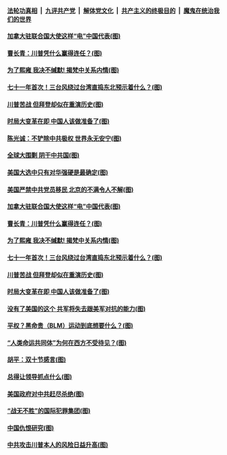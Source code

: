 

####  [法轮功真相](../../../../basic/blob/master/README.md?t=10081602) &nbsp;|&nbsp; [九评共产党](../../../../9ping.md/blob/master/README.md?t=10081602) &nbsp;|&nbsp; [解体党文化](../../../../jtdwh.md/blob/master/README.md?t=10081602)  &nbsp;|&nbsp; [共产主义的终极目的](../../../../gczydzjmd.md/blob/master/README.md?t=10081602) &nbsp;|&nbsp; [魔鬼在统治我们的世界](../../../../mgztzwmdsj.md/blob/master/README.md?t=10081602) 

#### [加拿大驻联合国大使这样“电”中国代表(图)](../pages/p4/948518.md?t=10081602) 

#### [曹长青：川普凭什么赢得连任？(图)](../pages/p4/948521.md?t=10081602) 

#### [为了熙雍 我决不缄默! 揭梵中关系内情(图)](../pages/p4/948416.md?t=10081602) 

#### [七十一年首次！三台风绕过台湾直捣东北预示着什么？(图)](../pages/p4/948408.md?t=10081602) 

#### [川普苦战 但拜登却似在重演历史(图)](../pages/p4/948403.md?t=10081602) 

#### [时局大变革在即 中国人该做准备了(图)](../pages/p4/948406.md?t=10081602) 

#### [陈光诚：不铲除中共极权 世界永无安宁(图)](../pages/p4/948529.md?t=10081602) 

#### [全球大围剿 阴干中共国(图)](../pages/p4/948531.md?t=10081602) 

#### [美国大选中只有对华强硬是最确定(图)](../pages/p4/948528.md?t=10081602) 

#### [美国严禁中共党员移民 北京的不满令人不解(图)](../pages/p4/948527.md?t=10081602) 

#### [加拿大驻联合国大使这样“电”中国代表(图)](../pages/p4/948518.md?t=10081602) 

#### [曹长青：川普凭什么赢得连任？(图)](../pages/p4/948521.md?t=10081602) 

#### [为了熙雍 我决不缄默! 揭梵中关系内情(图)](../pages/p4/948416.md?t=10081602) 

#### [七十一年首次！三台风绕过台湾直捣东北预示着什么？(图)](../pages/p4/948408.md?t=10081602) 

#### [川普苦战 但拜登却似在重演历史(图)](../pages/p4/948403.md?t=10081602) 

#### [时局大变革在即 中国人该做准备了(图)](../pages/p4/948406.md?t=10081602) 

#### [没有了美国的这个 共军将失去跟美军对抗的能力(图)](../pages/p4/948397.md?t=10081602) 

#### [平权？黑命贵（BLM）运动到底想要什么？(图)](../pages/p4/948410.md?t=10081602) 

#### [“人类命运共同体”为何在西方不受待见？(图)](../pages/p4/948332.md?t=10081602) 

#### [胡平：双十节感言(图)](../pages/p4/948331.md?t=10081602) 

#### [总得让领导抓点什么(图)](../pages/p4/948320.md?t=10081602) 

#### [美国政府对中共赶尽杀绝(图)](../pages/p4/948323.md?t=10081602) 

#### [“战无不胜”的国际犯罪集团(图)](../pages/p4/948319.md?t=10081602) 

#### [中国仇恨研究(图)](../pages/p4/948317.md?t=10081602) 

#### [中共攻击川普本人的风险日益升高(图)](../pages/p4/948316.md?t=10081602) 


